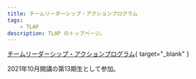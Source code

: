 ```yaml
---
title: チームリーダーシップ・アクションプログラム
tags:
    - TLAP
description: TLAP のトップページ。
---
```


[チームリーダーシップ・アクションプログラム](https://www.ohmae.ac.jp/ex/teamleadership/){ target="_blank" }  

2021年10月開講の第13期生として参加。  
